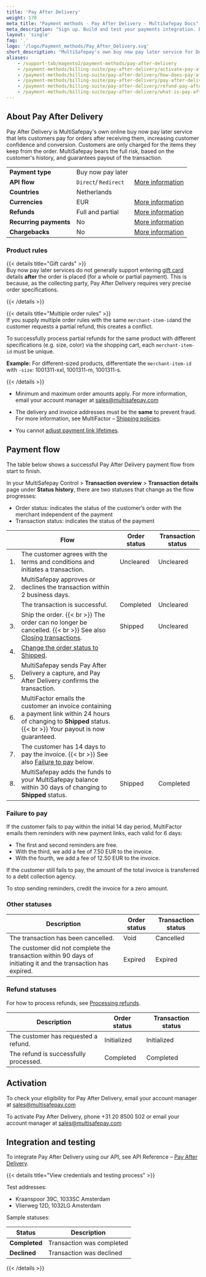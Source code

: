 ```yaml
---
title: 'Pay After Delivery'
weight: 170
meta_title: "Payment methods - Pay After Delivery - MultiSafepay Docs"
meta_description: "Sign up. Build and test your payments integration. Explore our products and services. Use our API Reference, SDKs, and wrappers. Get support."
layout: 'single'
faq: '.'
logo: '/logo/Payment_methods/Pay_After_Delivery.svg' 
short_description: "MultiSafepay's own buy now pay later service for Dutch merchants"
aliases:
    - /support-tab/magento2/payment-methods/pay-after-delivery
    - /payment-methods/billing-suite/pay-after-delivery/activate-pay-after-delivery 
    - /payment-methods/billing-suite/pay-after-delivery/how-does-pay-after-delivery-work
    - /payment-methods/billing-suite/pay-after-delivery/pay-after-delivery-testing
    - /payment-methods/billing-suite/pay-after-delivery/refund-pay-after-delivery
    - /payment-methods/billing-suite/pay-after-delivery/what-is-pay-after-delivery
---
```


## About Pay After Delivery
Pay After Delivery is MultiSafepay's own online buy now pay later service that lets customers pay for orders after receiving them, increasing customer confidence and conversion. Customers are only charged for the items they keep from the order. MultiSafepay bears the full risk, based on the customer's history, and guarantees payout of the transaction.

|   |   |   |
|---|---|---| 
| **Payment type** | Buy now pay later   |  | 
| **API flow** | `Direct`/ `Redirect` | [More information](/faq/api/difference-between-direct-and-redirect) | 
| **Countries** | Netherlands |  | 
| **Currencies** | EUR | [More information](/faq/general/supported-currencies) |
| **Refunds** | Full and partial | [More information](/payment-methods/billing-suite/pay-after-delivery/faq/processing-refunds/) |
| **Recurring payments** | No | [More information](/tools/recurring-payments) |
| **Chargebacks** | No | [More information](/faq/chargebacks) |

### Product rules

{{< details title="Gift cards" >}}
&nbsp;  
Buy now pay later services do not generally support entering [gift card](/payment-methods/prepaid-cards/gift-cards) details **after** the order is placed (for a whole or partial payment). This is because, as the collecting party, Pay After Delivery requires very precise order specifications. 

{{< /details >}}

{{< details title="Multiple order rules" >}}
&nbsp;  
If you supply multiple order rules with the same `merchant-item-id`and the customer requests a partial refund, this creates a conflict. 

To successfully process partial refunds for the same product with different specifications (e.g. size, color) via the shopping cart, each `merchant-item-id` must be unique.

**Example:** For different-sized products, differentiate the `merchant-item-id` with `-size`: 1001311-xxl, 1001311-m, 1001311-s.

{{< /details >}}

- Minimum and maximum order amounts apply. For more information, email your account manager at <sales@multisafepay.com>

- The delivery and invoice addresses must be the **same** to prevent fraud. For&nbsp;more information, see MultiFactor – [Shipping policies](https://www.multifactor.nl/voorwaarden/shipping-policies).

- You cannot [adjust payment link lifetimes](/faq/api/lifetime-of-a-payment-link).

## Payment flow

The table below shows a successful Pay After Delivery payment flow from start to finish.

In your MultiSafepay Control > **Transaction overview** > **Transaction details** page under **Status history**, there are two statuses that change as the flow progresses:

- Order status: indicates the status of the customer’s order with the merchant independent of the payment
- Transaction status: indicates the status of the payment

|    | Flow | Order status | Transaction status | 
|----|------|--------------|--------------------|
| 1. | The customer agrees with the terms and conditions and initiates a transaction. | Uncleared | Uncleared |
| 2. | MultiSafepay approves or declines the transaction within 2 business days. |   |   |
|   | The transaction is successful. | Completed | Uncleared |
| 3. | Ship the order. {{< br >}} The order can no longer be cancelled. {{< br >}} See also [Closing transactions](/payment-methods/billing-suite/pay-after-delivery/faq/closing-transactions). | Shipped | Uncleared |
| 4. | [Change the order status to Shipped](/payment-methods/billing-suite/pay-after-delivery/faq/changing-order-status-to-shipped/). |   |   |
| 5. | MultiSafepay sends Pay After Delivery a capture, and Pay After Delivery confirms the transaction. |   |   |
| 6. | MultiFactor emails the customer an invoice containing a payment link within 24 hours of changing to **Shipped** status. {{< br >}} Your payout is now guaranteed.|   |   |
| 7. | The customer has 14 days to pay the invoice. {{< br >}} See also [Failure to pay](#failure-to-pay) below. |   |   |
| 8. | MultiSafepay adds the funds to your MultiSafepay balance within 30 days of changing to **Shipped** status. | Shipped | Completed |

### Failure to pay

If the customer fails to pay within the initial 14 day period, MultiFactor emails them reminders with new payment links, each valid for 6 days: 

- The first and second reminders are free. 
- With the third, we add a fee of 7.50 EUR to the invoice. 
- With the fourth, we add a fee of 12.50 EUR to the invoice. 

If the customer still fails to pay, the amount of the total invoice is transferred to a debt collection agency. 

To stop sending reminders, credit the invoice for a zero amount. 

### Other statuses

| Description | Order status | Transaction status | 
|---|---|---|
| The transaction has been cancelled. | Void | Cancelled |
| The customer did not complete the transaction within 90 days of initiating it and the transaction has expired. | Expired | Expired |

### Refund statuses

For how to process refunds, see [Processing refunds](/payment-methods/billing-suite/pay-after-delivery/faq/processing-refunds/).

| Description | Order status | Transaction status |
|---|---|---|
| The customer has requested a refund. | Initialized | Initialized |  
| The refund is successfully processed. | Completed | Completed | 

## Activation
To check your eligibility for Pay After Delivery, email your account manager at <sales@multisafepay.com>

To activate Pay After Delivery, phone +31 20 8500 502 or email your account manager at <sales@multisafepay.com> 

## Integration and testing
To integrate Pay After Delivery using our API, see API Reference – [Pay After Delivery](/api/#pay-after-delivery).

{{< details title="View credentials and testing process" >}}

Test addresses:

- Kraanspoor 39C, 1033SC Amsterdam
- Vlierweg 12D, 1032LG Amsterdam

Sample statuses:

| Status | Description |
|---|---|
| **Completed** | Transaction was completed |
| **Declined** | Transaction was declined |

{{< /details >}}

